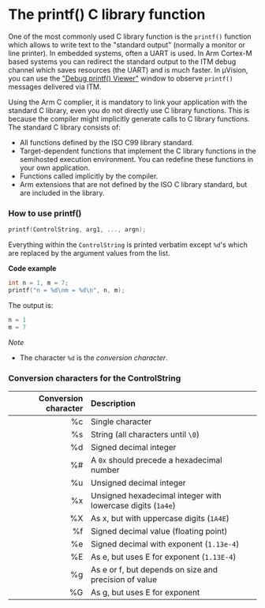 # The printf() C library function

One of the most commonly used C library function is the `printf()` function which allows to write text to the "standard output" (normally a monitor or line printer). In embedded systems, often a UART is used. In Arm Cortex-M based systems you can redirect the standard output to the ITM debug channel which saves resources (the UART) and is much faster. In µVision, you can use the ["Debug printf() Viewer"](https://www.keil.com/support/man/docs/uv4/uv4_db_dbg_printf_viewer.htm) window to observe `printf()` messages delivered via ITM.

Using the Arm C complier, it is mandatory to link your application with the standard C library, even you do not directly use C library functions. This is because the compiler might implicitly generate calls to C library functions.
The standard C library consists of:
- All functions defined by the ISO C99 library standard.
- Target-dependent functions that implement the C library functions in the semihosted execution environment. You can redefine these functions in your own application.
- Functions called implicitly by the compiler.
- Arm extensions that are not defined by the ISO C library standard, but are included in the library.

### How to use printf()

```c
printf(ControlString, arg1, ..., argn);
```
Everything within the `ControlString` is printed verbatim except `%d`'s
which are replaced by the argument values from the list.

**Code example**
```c
int n = 1, m = 7;
printf("n = %d\nm = %d\n", n, m);
```
The output is:
```c
n = 1
m = 7
```
*Note*

- The character `%d` is the *conversion character*.

### Conversion characters for the ControlString

| Conversion character | Description |
|---:|:---|
| %c | Single character|
| %s | String (all characters until `\0`)|
| %d | Signed decimal integer|
| %# | A `0x` should precede a hexadecimal number|
| %u | Unsigned decimal integer|
| %x | Unsigned hexadecimal integer with lowercase digits (`1a4e`)|
| %X | As x, but with uppercase digits (`1A4E`)|
| %f | Signed decimal value (floating point)|
| %e | Signed decimal with exponent (`1.13e-4`)|
| %E | As e, but uses E for exponent (`1.13E-4`)|
| %g | As e or f, but depends on size and precision of value|
| %G | As g, but uses E for exponent|

